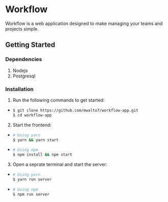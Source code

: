 # Workflow

Workflow is a web application designed to make managing your teams and projects
simple.

## Getting Started

### Dependencies

1. Nodejs
2. Postgresql

### Installation

1. Run the following commands to get started:

* ```sh
  $ git clone https://github.com/mwalto7/workflow-app.git
  $ cd workflow-app
  ```

2. Start the frontend:

* ```sh
  # Using yarn
  $ yarn && yarn start
  ```
* ```sh
  # Using npm
  $ npm install && npm start
  ```

3. Open a seprate terminal and start the server:

* ```sh
  # Using yarn
  $ yarn run server
  ```
* ```sh
  # Using npm
  $ npm run server
  ```
